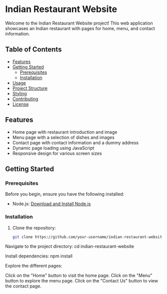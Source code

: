 # Indian Restaurant Website

Welcome to the Indian Restaurant Website project! This web application showcases an Indian restaurant with pages for home, menu, and contact information.

## Table of Contents

- [Features](#features)
- [Getting Started](#getting-started)
  - [Prerequisites](#prerequisites)
  - [Installation](#installation)
- [Usage](#usage)
- [Project Structure](#project-structure)
- [Styling](#styling)
- [Contributing](#contributing)
- [License](#license)

## Features

- Home page with restaurant introduction and image
- Menu page with a selection of dishes and images
- Contact page with contact information and a dummy address
- Dynamic page loading using JavaScript
- Responsive design for various screen sizes

## Getting Started

### Prerequisites

Before you begin, ensure you have the following installed:

- Node.js: [Download and Install Node.js](https://nodejs.org/)

### Installation

1. Clone the repository:

   ```bash
   git clone https://github.com/your-username/indian-restaurant-website.git

Navigate to the project directory:
cd indian-restaurant-website

Install dependencies:
npm install

Explore the different pages:

Click on the "Home" button to visit the home page.
Click on the "Menu" button to explore the menu page.
Click on the "Contact Us" button to view the contact page.